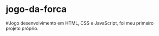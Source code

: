 # jogo-da-forca
 
#Jogo desenvolvimento em HTML, CSS e JavaScript, foi meu primeiro projeto próprio.
